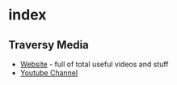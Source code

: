 # index

## Traversy Media

* [Website](https://www.traversymedia.com/) - full of total useful videos and stuff
* [Youtube Channel](https://www.youtube.com/channel/UC29ju8bIPH5as8OGnQzwJyA)
